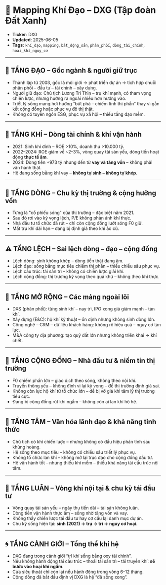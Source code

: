 # 📍 Mapping Khí Đạo – DXG (Tập đoàn Đất Xanh)

- **Ticker**: DXG  
- **Updated**: 2025-06-05  
- **Tags**: `khí_đạo`, `mapping`, `bất_động_sản`, `phân_phối`, `dòng_tài_chính`, `hoại_khí_nguy_cơ`

---

## 🌱 TẦNG ĐẠO – Gốc ngành & người giữ trục
- Thành lập từ 2003, gốc là môi giới → phát triển dự án → tích hợp chuỗi phân phối – đầu tư – tài chính – xây dựng.
- Người giữ đạo: Chủ tịch Lương Trí Thìn – trụ khí mạnh, có tham vọng chiến lược, nhưng hướng ra ngoài nhiều hơn hướng vào.
- Triết lý sống mang hơi hướng “bứt phá – chiếm lĩnh thị phần” thay vì gắn kết cộng đồng hoặc phục vụ đô thị thật.
- Không có tuyên ngôn ESG, phục vụ xã hội – thiếu tầng đạo mềm.

---

## 💨 TẦNG KHÍ – Dòng tài chính & khí vận hành
- 2021: Sinh khí đỉnh – ROE >10%, doanh thu >10.000 tỷ.
- 2022–2024: ROE giảm về ~2–3%, vòng quay tài sản yếu, dòng tiền hoạt động **thực tế âm**.
- 2024: Dòng tiền +973 tỷ nhưng đến từ **vay và tăng vốn** – không phải vận hành thật.
- Hệ đang sống bằng khí vay – **không tự sinh – không tự khép**.

---

## 🌊 TẦNG DÒNG – Chu kỳ thị trường & cộng hưởng vốn
- Từng là "cổ phiếu sóng" của thị trường – đặc biệt năm 2021.
- Sau đó rơi vào kỳ vọng lệch, P/E không phản ánh khí thực.
- Nhà đầu tư tổ chức đã rút – chỉ còn cộng đồng lướt sóng F0 giữ.
- Mất trụ khí dài hạn – đang bị định giá theo khí ảo cũ.

---

## ⚠️ TẦNG LỆCH – Sai lệch dòng – đạo – cộng đồng
- Lệch dòng: sinh không khép – dòng tiền thật đang âm.
- Lệch đạo: sống bằng mục tiêu chiếm thị phần – thiếu chiều sâu phục vụ.
- Lệch cấu trúc: tài sản trì – không có chiến lược giải khí.
- Lệch cộng đồng: thị trường kỳ vọng theo quá khứ – không theo khí thực.

---

## 🎯 TẦNG MỞ RỘNG – Các mảng ngoài lõi
- DXS (phân phối): từng sinh khí – nay trì, IPO xong giá giảm mạnh – tản khí.
- Xây dựng (E&C): hộ khí kỹ thuật – ổn định nhưng không sinh dòng lớn.
- Công nghệ – CRM – dữ liệu khách hàng: không rõ hiệu quả – nguy cơ tản lực.
- M&A công ty địa phương: tạo quỹ đất lớn nhưng không triển khai → khí chết.

---

## 👥 TẦNG CỘNG ĐỒNG – Nhà đầu tư & niềm tin thị trường
- F0 chiếm phần lớn – giao dịch theo sóng, không theo nội khí.
- Truyền thông yếu – không định vị lại kỳ vọng – để thị trường định giá sai.
- Không còn lực hộ khí từ tổ chức lớn – dễ bị vỡ giá khi tâm lý thị trường tiêu cực.
- Đang bị cộng đồng rút khí ngầm – không còn ai lan khí hộ hệ.

---

## 🧠 TẦNG TÂM – Văn hóa lãnh đạo & khả năng tỉnh thức
- Chủ tịch có khí chiến lược – nhưng không có dấu hiệu phản tỉnh sau khủng hoảng.
- Hệ sống theo mục tiêu – không có chiều sâu triết lý phục vụ.
- Không tổ chức lan khí – không mở lại trục đạo cho cộng đồng đầu tư.
- Hệ vận hành tốt – nhưng thiếu khí mềm – thiếu khả năng tái cấu trúc nội tâm.

---

## 🔁 TẦNG LUÂN – Vòng khí nội tại & chu kỳ tái đầu tư
- Vòng quay tài sản yếu – ngày thu tiền dài – tài sản không luân.
- Dòng tiền vận hành thực âm – sống nhờ tăng vốn và vay.
- Không thấy chiến lược tái đầu tư hay cơ cấu lại danh mục dự án.
- Chu kỳ sống hiện tại: **sinh (2021) → trụ → trì → nguy cơ hoại**.

---

## 🌀 TẦNG CẢNH GIỚI – Tổng thể khí hệ
- DXG đang trong cảnh giới “trì khí sống bằng oxy tài chính”.
- Nếu không hành động tái cấu trúc – thoái tài sản trì – tái truyền khí: **sẽ bước vào hoại khí ngầm.**
- Cửa siêu thoát chỉ còn lại nếu hành động trong vòng 6–12 tháng.
- Cộng đồng đã bắt đầu định vị DXG là hệ “đã sống xong”.

